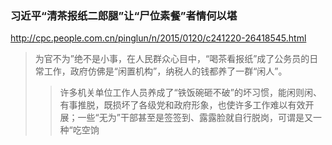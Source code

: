 ### 习近平“清茶报纸二郎腿”让“尸位素餐”者情何以堪
http://cpc.people.com.cn/pinglun/n/2015/0120/c241220-26418545.html
>为官不为”绝不是小事，在人民群众心目中，“喝茶看报纸”成了公务员的日常工作，政府仿佛是“闲置机构”，纳税人的钱都养了一群“闲人”。
>>许多机关单位工作人员养成了“铁饭碗砸不破”的坏习惯，能闲则闲、有事推脱，既损坏了各级党和政府形象，也使许多工作难以有效开展；一些“无为”干部甚至是签签到、露露脸就自行脱岗，可谓是又一种“吃空饷